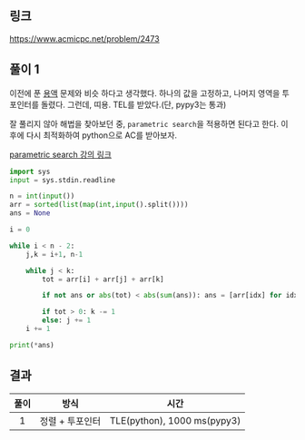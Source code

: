 ## 링크
https://www.acmicpc.net/problem/2473

## 풀이 1

이전에 푼 [용액](https://www.acmicpc.net/problem/2467) 문제와 비슷 하다고 생각했다.
하나의 값을 고정하고, 나머지 영역을 투 포인터를 돌렸다. 그런데, 띠용. TEL를 받았다.(단, pypy3는 통과)   

잘 풀리지 않아 해법을 찾아보던 중, `parametric search`을 적용하면 된다고 한다.
이후에 다시 최적화하여 python으로 AC를 받아보자.

[parametric search 강의 링크](https://www.youtube.com/watch?v=3TkaOKHxHnI)

```python
import sys
input = sys.stdin.readline

n = int(input())
arr = sorted(list(map(int,input().split())))
ans = None

i = 0

while i < n - 2:
    j,k = i+1, n-1

    while j < k:
        tot = arr[i] + arr[j] + arr[k]

        if not ans or abs(tot) < abs(sum(ans)): ans = [arr[idx] for idx in [i,j,k]]

        if tot > 0: k -= 1
        else: j += 1
    i += 1

print(*ans)
```

## 결과
|풀이|     방식     |             시간              |
|:---:|:----------:|:---------------------------:|
|1| 정렬 + 투포인터  | TLE(python), 1000 ms(pypy3) | 